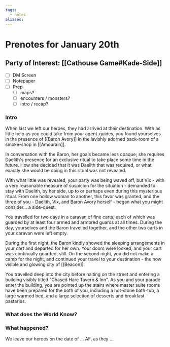 ```yaml
---
tags:
  - notes
aliases:
---
```


# Prenotes for January 20th
## Party of Interest: [[Cathouse Game#Kade-Side]]
- [ ] DM Screen
- [ ] Notepaper
- [ ] Prep
	- [ ] maps?
	- [ ] encounters / monsters?
	- [ ] intro / recap?

### Intro
When last we left our heroes, they had arrived at their destination. With as little help as you could take from your agent-guides, you found yourselves in the presence of [[Baron Avory]] in the lavishly adorned back-room of a smoke-shop in [[Amourain]]. 

In conversation with the Baron, her goals became less opaque; she requires Daelith's presence for an exclusive ritual to take place some time in the future. How she decided that it was Daelith that was required, or what exactly she would be doing in this ritual was not revealed.

With what little was revealed, your party was being waved off, but Vix - with a very reasonable measure of suspicion for the situation - demanded to stay with Daelith, by her side, up to or perhaps even during this mysterious ritual. From one hollow woman to another, this favor was granted, and the three of you - Daelith, Vix, and Baron Avory herself - began what you might consider... a side-quest.

You travelled for two days in a caravan of fine carts, each of which was guarded by at least four armed and armored guards at all times. During the day, yourselves and the Baron travelled together, and the other two carts in your caravan were left empty. 

During the first night, the Baron kindly showed the sleeping arrangements in your cart and departed for her own. Your doors were locked, and your cart was continually guarded, still. On the second night, you did not make a camp for the night, and continued your travel to your destination - the now visible and glowing city of [[Beacon]]. 

You travelled deep into the city before halting on the street and entering a building visibly titled "Chased Hare Tavern & Inn". As you and your parade enter the building, you are pointed up the stairs where master suite rooms have been prepared for the both of you, including a hot-stone bath-tub, a large warmed bed, and a large selection of desserts and breakfast pastaries.

### What does the World Know?


### What happened?


We leave our heroes on the date of ... AF, as they ...